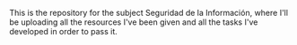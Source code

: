 This is the repository for the subject Seguridad de la Información, where I'll be uploading all the resources I've been given and all the tasks I've developed in order to pass it.
